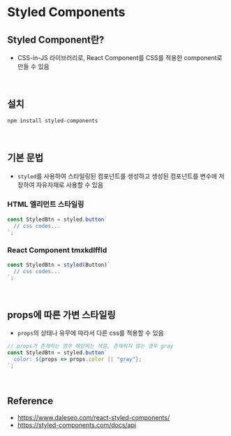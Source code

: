 # Styled Components

## Styled Component란?
* CSS-in-JS 라이브러리로, React Component를 CSS를 적용한 component로 만들 수 있음

<br>

## 설치
```bash
npm install styled-components
```

<br>

## 기본 문법
* `styled`를 사용하여 스타일링된 컴포넌트를 생성하고 생성된 컴포넌트를 변수에 저장하여 자유자재로 사용할 수 있음

### HTML 엘리먼트 스타일링
```jsx
const StyledBtn = styled.button`
  // css codes...
`;
```

### React Component tmxkdlffld
```jsx
const StyledBtn = styled(Button)`
  // css codes...
`;
```

<br>

## props에 따른 가변 스타일링
* `props`의 상태나 유무에 따라서 다른 css를 적용할 수 있음
```jsx
// props가 존재하는 경우 해당하는 색깔, 존재하지 않는 경우 gray
const StyledBtn = styled.button`
  color: ${props => props.color || "gray"};
`;
```

<br>

## Reference
* <https://www.daleseo.com/react-styled-components/>
* <https://styled-components.com/docs/api>